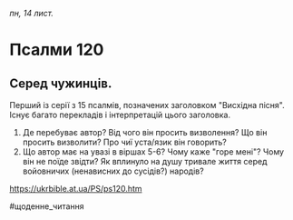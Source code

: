 
_пн, 14 лист._

# Псалми 120

## Серед чужинців.
Перший із серії з 15 псалмів, позначених заголовком "Висхідна пісня". Існує багато перекладів і інтерпретацій цього заголовка.
1. Де перебуває автор? Від чого він просить визволення? Що він просить визволити? Про чиї уста/язик він говорить?
2. Що автор має на увазі в віршах 5-6? Чому каже "горе мені"? Чому він не поїде звідти? Як вплинуло на душу тривале життя серед войовничих (ненависних до сусідів?) народів?

https://ukrbible.at.ua/PS/ps120.htm

#щоденне_читання
